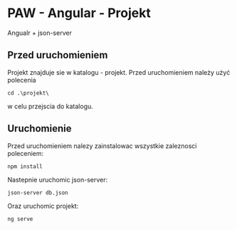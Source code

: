 # PAW - Angular - Projekt

Angualr + json-server

## Przed uruchomieniem

Projekt znajduje sie w katalogu - projekt. Przed uruchomieniem należy użyć polecenia

```
cd .\projekt\
```

w celu przejscia do katalogu.

## Uruchomienie

Przed uruchomieniem nalezy zainstalowac wszystkie zaleznosci poleceniem:

```
npm install
```

Nastepnie uruchomic json-server:

```
json-server db.json
```

Oraz uruchomic projekt:

```
ng serve
```
